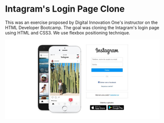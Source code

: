 # Intagram's Login Page Clone

This was an exercise proposed by Digital Innovation One's instructor on the HTML Developer Bootcamp.
The goal was cloning the Intagram's login page using HTML and CSS3.
We use flexbox positioning technique.

![Imagem do projeto](https://github.com/ze-nto/instagram-clone-dio/blob/main/instagram-clone.JPG)
